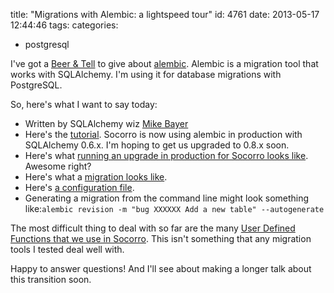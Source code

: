title: "Migrations with Alembic: a lightspeed tour"
id: 4761
date: 2013-05-17 12:44:46
tags: 
categories: 
- postgresql

I've got a [Beer &amp; Tell](https://wiki.mozilla.org/Webdev/Beer_And_Tell/May2013) to give about [alembic](https://alembic.readthedocs.org/en/latest/). Alembic is a migration tool that works with SQLAlchemy. I'm using it for database migrations with PostgreSQL.

So, here's what I want to say today:

*   Written by SQLAlchemy wiz [Mike Bayer](https://twitter.com/zzzeek)
*   Here's the [tutorial](https://alembic.readthedocs.org/en/latest/tutorial.html). Socorro is now using alembic in production with SQLAlchemy 0.6.x. I'm hoping to get us upgraded to 0.8.x soon.
*   Here's what [running an upgrade in production for Socorro looks like](https://gist.github.com/selenamarie/4dcf5d05bbe8419e4b42/raw/62de2c32f17c0153dc69afa97f145f25a5fab12b/alembic+output+v46.txt). Awesome right?
*   Here's what a [migration looks like](https://github.com/mozilla/socorro/blob/master/alembic/versions/37004fc6e41e_bug_867606_add_data_.py).
*   Here's [a configuration file](https://github.com/mozilla/socorro/blob/master/config/alembic.ini-dist).
*   Generating a migration from the command line might look something like:`alembic revision -m "bug XXXXXX Add a new table" --autogenerate`

The most difficult thing to deal with so far are the many [User Defined Functions that we use in Socorro](https://github.com/mozilla/socorro/tree/master/socorro/external/postgresql/raw_sql/procs). This isn't something that any migration tools I tested deal well with.

Happy to answer questions! And I'll see about making a longer talk about this transition soon.
